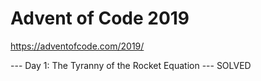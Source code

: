 # Advent of Code 2019

https://adventofcode.com/2019/

--- Day 1: The Tyranny of the Rocket Equation --- SOLVED

